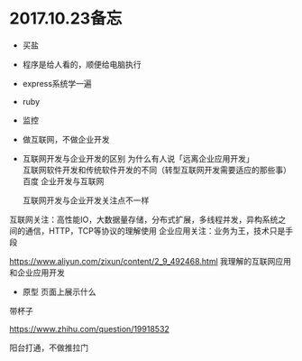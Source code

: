 
# 2017.10.23备忘

* 买盐

* 程序是给人看的，顺便给电脑执行

* express系统学一遍

* ruby

* 监控

* 做互联网，不做企业开发

*   互联网开发与企业开发的区别   为什么有人说「远离企业应用开发」   
    互联网软件开发和传统软件开发的不同（转型互联网开发需要适应的那些事）
    百度 企业开发与互联网

    互联网开发与企业开发关注点不一样


   互联网关注：高性能IO，大数据量存储，分布式扩展，多线程并发，异构系统之间的通信，HTTP，TCP等协议的理解使用
   企业应用关注：业务为王，技术只是手段

   https://www.aliyun.com/zixun/content/2_9_492468.html   我理解的互联网应用和企业应用开发



* 原型 页面上展示什么


带杯子

https://www.zhihu.com/question/19918532


阳台打通，不做推拉门


